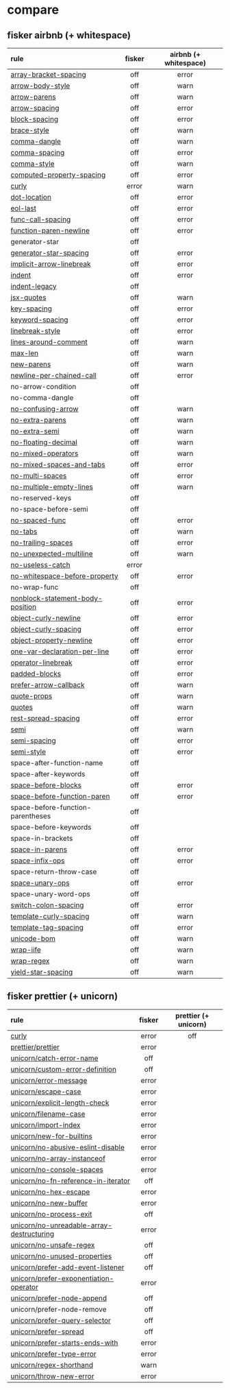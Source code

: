 # compare

## fisker airbnb (+ whitespace)

| rule                                                                                               | fisker | airbnb (+ whitespace) |
| :------------------------------------------------------------------------------------------------- | :----: | :-------------------: |
| [array-bracket-spacing](https://eslint.org/docs/rules/array-bracket-spacing)                       |  off   |         error         |
| [arrow-body-style](https://eslint.org/docs/rules/arrow-body-style)                                 |  off   |         warn          |
| [arrow-parens](https://eslint.org/docs/rules/arrow-parens)                                         |  off   |         warn          |
| [arrow-spacing](https://eslint.org/docs/rules/arrow-spacing)                                       |  off   |         error         |
| [block-spacing](https://eslint.org/docs/rules/block-spacing)                                       |  off   |         error         |
| [brace-style](https://eslint.org/docs/rules/brace-style)                                           |  off   |         warn          |
| [comma-dangle](https://eslint.org/docs/rules/comma-dangle)                                         |  off   |         warn          |
| [comma-spacing](https://eslint.org/docs/rules/comma-spacing)                                       |  off   |         error         |
| [comma-style](https://eslint.org/docs/rules/comma-style)                                           |  off   |         warn          |
| [computed-property-spacing](https://eslint.org/docs/rules/computed-property-spacing)               |  off   |         error         |
| [curly](https://eslint.org/docs/rules/curly)                                                       | error  |         warn          |
| [dot-location](https://eslint.org/docs/rules/dot-location)                                         |  off   |         error         |
| [eol-last](https://eslint.org/docs/rules/eol-last)                                                 |  off   |         error         |
| [func-call-spacing](https://eslint.org/docs/rules/func-call-spacing)                               |  off   |         error         |
| [function-paren-newline](https://eslint.org/docs/rules/function-paren-newline)                     |  off   |         error         |
| generator-star                                                                                     |  off   |                       |
| [generator-star-spacing](https://eslint.org/docs/rules/generator-star-spacing)                     |  off   |         error         |
| [implicit-arrow-linebreak](https://eslint.org/docs/rules/implicit-arrow-linebreak)                 |  off   |         error         |
| [indent](https://eslint.org/docs/rules/indent)                                                     |  off   |         error         |
| [indent-legacy](https://eslint.org/docs/rules/indent-legacy)                                       |  off   |                       |
| [jsx-quotes](https://eslint.org/docs/rules/jsx-quotes)                                             |  off   |         warn          |
| [key-spacing](https://eslint.org/docs/rules/key-spacing)                                           |  off   |         error         |
| [keyword-spacing](https://eslint.org/docs/rules/keyword-spacing)                                   |  off   |         error         |
| [linebreak-style](https://eslint.org/docs/rules/linebreak-style)                                   |  off   |         error         |
| [lines-around-comment](https://eslint.org/docs/rules/lines-around-comment)                         |  off   |         warn          |
| [max-len](https://eslint.org/docs/rules/max-len)                                                   |  off   |         warn          |
| [new-parens](https://eslint.org/docs/rules/new-parens)                                             |  off   |         warn          |
| [newline-per-chained-call](https://eslint.org/docs/rules/newline-per-chained-call)                 |  off   |         error         |
| no-arrow-condition                                                                                 |  off   |                       |
| no-comma-dangle                                                                                    |  off   |                       |
| [no-confusing-arrow](https://eslint.org/docs/rules/no-confusing-arrow)                             |  off   |         warn          |
| [no-extra-parens](https://eslint.org/docs/rules/no-extra-parens)                                   |  off   |         warn          |
| [no-extra-semi](https://eslint.org/docs/rules/no-extra-semi)                                       |  off   |         warn          |
| [no-floating-decimal](https://eslint.org/docs/rules/no-floating-decimal)                           |  off   |         warn          |
| [no-mixed-operators](https://eslint.org/docs/rules/no-mixed-operators)                             |  off   |         warn          |
| [no-mixed-spaces-and-tabs](https://eslint.org/docs/rules/no-mixed-spaces-and-tabs)                 |  off   |         error         |
| [no-multi-spaces](https://eslint.org/docs/rules/no-multi-spaces)                                   |  off   |         error         |
| [no-multiple-empty-lines](https://eslint.org/docs/rules/no-multiple-empty-lines)                   |  off   |         warn          |
| no-reserved-keys                                                                                   |  off   |                       |
| no-space-before-semi                                                                               |  off   |                       |
| [no-spaced-func](https://eslint.org/docs/rules/no-spaced-func)                                     |  off   |         error         |
| [no-tabs](https://eslint.org/docs/rules/no-tabs)                                                   |  off   |         warn          |
| [no-trailing-spaces](https://eslint.org/docs/rules/no-trailing-spaces)                             |  off   |         error         |
| [no-unexpected-multiline](https://eslint.org/docs/rules/no-unexpected-multiline)                   |  off   |         warn          |
| [no-useless-catch](https://eslint.org/docs/rules/no-useless-catch)                                 | error  |                       |
| [no-whitespace-before-property](https://eslint.org/docs/rules/no-whitespace-before-property)       |  off   |         error         |
| no-wrap-func                                                                                       |  off   |                       |
| [nonblock-statement-body-position](https://eslint.org/docs/rules/nonblock-statement-body-position) |  off   |         error         |
| [object-curly-newline](https://eslint.org/docs/rules/object-curly-newline)                         |  off   |         error         |
| [object-curly-spacing](https://eslint.org/docs/rules/object-curly-spacing)                         |  off   |         error         |
| [object-property-newline](https://eslint.org/docs/rules/object-property-newline)                   |  off   |         error         |
| [one-var-declaration-per-line](https://eslint.org/docs/rules/one-var-declaration-per-line)         |  off   |         error         |
| [operator-linebreak](https://eslint.org/docs/rules/operator-linebreak)                             |  off   |         error         |
| [padded-blocks](https://eslint.org/docs/rules/padded-blocks)                                       |  off   |         error         |
| [prefer-arrow-callback](https://eslint.org/docs/rules/prefer-arrow-callback)                       |  off   |         warn          |
| [quote-props](https://eslint.org/docs/rules/quote-props)                                           |  off   |         warn          |
| [quotes](https://eslint.org/docs/rules/quotes)                                                     |  off   |         warn          |
| [rest-spread-spacing](https://eslint.org/docs/rules/rest-spread-spacing)                           |  off   |         error         |
| [semi](https://eslint.org/docs/rules/semi)                                                         |  off   |         warn          |
| [semi-spacing](https://eslint.org/docs/rules/semi-spacing)                                         |  off   |         error         |
| [semi-style](https://eslint.org/docs/rules/semi-style)                                             |  off   |         error         |
| space-after-function-name                                                                          |  off   |                       |
| space-after-keywords                                                                               |  off   |                       |
| [space-before-blocks](https://eslint.org/docs/rules/space-before-blocks)                           |  off   |         error         |
| [space-before-function-paren](https://eslint.org/docs/rules/space-before-function-paren)           |  off   |         error         |
| space-before-function-parentheses                                                                  |  off   |                       |
| space-before-keywords                                                                              |  off   |                       |
| space-in-brackets                                                                                  |  off   |                       |
| [space-in-parens](https://eslint.org/docs/rules/space-in-parens)                                   |  off   |         error         |
| [space-infix-ops](https://eslint.org/docs/rules/space-infix-ops)                                   |  off   |         error         |
| space-return-throw-case                                                                            |  off   |                       |
| [space-unary-ops](https://eslint.org/docs/rules/space-unary-ops)                                   |  off   |         error         |
| space-unary-word-ops                                                                               |  off   |                       |
| [switch-colon-spacing](https://eslint.org/docs/rules/switch-colon-spacing)                         |  off   |         error         |
| [template-curly-spacing](https://eslint.org/docs/rules/template-curly-spacing)                     |  off   |         warn          |
| [template-tag-spacing](https://eslint.org/docs/rules/template-tag-spacing)                         |  off   |         error         |
| [unicode-bom](https://eslint.org/docs/rules/unicode-bom)                                           |  off   |         warn          |
| [wrap-iife](https://eslint.org/docs/rules/wrap-iife)                                               |  off   |         warn          |
| [wrap-regex](https://eslint.org/docs/rules/wrap-regex)                                             |  off   |         warn          |
| [yield-star-spacing](https://eslint.org/docs/rules/yield-star-spacing)                             |  off   |         warn          |

## fisker prettier (+ unicorn)

| rule                                                                                                                                                           | fisker | prettier (+ unicorn) |
| :------------------------------------------------------------------------------------------------------------------------------------------------------------- | :----: | :------------------: |
| [curly](https://eslint.org/docs/rules/curly)                                                                                                                   | error  |         off          |
| [prettier/prettier](https://github.com/prettier/eslint-plugin-prettier#options)                                                                                | error  |                      |
| [unicorn/catch-error-name](https://github.com/sindresorhus/eslint-plugin-unicorn/blob/v7.1.0/docs/rules/catch-error-name.md)                                   |  off   |                      |
| [unicorn/custom-error-definition](https://github.com/sindresorhus/eslint-plugin-unicorn/blob/v7.1.0/docs/rules/custom-error-definition.md)                     |  off   |                      |
| [unicorn/error-message](https://github.com/sindresorhus/eslint-plugin-unicorn/blob/v7.1.0/docs/rules/error-message.md)                                         | error  |                      |
| [unicorn/escape-case](https://github.com/sindresorhus/eslint-plugin-unicorn/blob/v7.1.0/docs/rules/escape-case.md)                                             | error  |                      |
| [unicorn/explicit-length-check](https://github.com/sindresorhus/eslint-plugin-unicorn/blob/v7.1.0/docs/rules/explicit-length-check.md)                         | error  |                      |
| [unicorn/filename-case](https://github.com/sindresorhus/eslint-plugin-unicorn/blob/v7.1.0/docs/rules/filename-case.md)                                         | error  |                      |
| [unicorn/import-index](https://github.com/sindresorhus/eslint-plugin-unicorn/blob/v7.1.0/docs/rules/import-index.md)                                           | error  |                      |
| [unicorn/new-for-builtins](https://github.com/sindresorhus/eslint-plugin-unicorn/blob/v7.1.0/docs/rules/new-for-builtins.md)                                   | error  |                      |
| [unicorn/no-abusive-eslint-disable](https://github.com/sindresorhus/eslint-plugin-unicorn/blob/v7.1.0/docs/rules/no-abusive-eslint-disable.md)                 | error  |                      |
| [unicorn/no-array-instanceof](https://github.com/sindresorhus/eslint-plugin-unicorn/blob/v7.1.0/docs/rules/no-array-instanceof.md)                             | error  |                      |
| [unicorn/no-console-spaces](https://github.com/sindresorhus/eslint-plugin-unicorn/blob/v7.1.0/docs/rules/no-console-spaces.md)                                 | error  |                      |
| [unicorn/no-fn-reference-in-iterator](https://github.com/sindresorhus/eslint-plugin-unicorn/blob/v7.1.0/docs/rules/no-fn-reference-in-iterator.md)             |  off   |                      |
| [unicorn/no-hex-escape](https://github.com/sindresorhus/eslint-plugin-unicorn/blob/v7.1.0/docs/rules/no-hex-escape.md)                                         | error  |                      |
| [unicorn/no-new-buffer](https://github.com/sindresorhus/eslint-plugin-unicorn/blob/v7.1.0/docs/rules/no-new-buffer.md)                                         | error  |                      |
| [unicorn/no-process-exit](https://github.com/sindresorhus/eslint-plugin-unicorn/blob/v7.1.0/docs/rules/no-process-exit.md)                                     |  off   |                      |
| [unicorn/no-unreadable-array-destructuring](https://github.com/sindresorhus/eslint-plugin-unicorn/blob/v7.1.0/docs/rules/no-unreadable-array-destructuring.md) | error  |                      |
| [unicorn/no-unsafe-regex](https://github.com/sindresorhus/eslint-plugin-unicorn/blob/v7.1.0/docs/rules/no-unsafe-regex.md)                                     |  off   |                      |
| [unicorn/no-unused-properties](https://github.com/sindresorhus/eslint-plugin-unicorn/blob/v7.1.0/docs/rules/no-unused-properties.md)                           |  off   |                      |
| [unicorn/prefer-add-event-listener](https://github.com/sindresorhus/eslint-plugin-unicorn/blob/v7.1.0/docs/rules/prefer-add-event-listener.md)                 |  off   |                      |
| [unicorn/prefer-exponentiation-operator](https://github.com/sindresorhus/eslint-plugin-unicorn/blob/v7.1.0/docs/rules/prefer-exponentiation-operator.md)       | error  |                      |
| [unicorn/prefer-node-append](https://github.com/sindresorhus/eslint-plugin-unicorn/blob/v7.1.0/docs/rules/prefer-node-append.md)                               |  off   |                      |
| unicorn/prefer-node-remove                                                                                                                                     |  off   |                      |
| [unicorn/prefer-query-selector](https://github.com/sindresorhus/eslint-plugin-unicorn/blob/v7.1.0/docs/rules/prefer-query-selector.md)                         |  off   |                      |
| [unicorn/prefer-spread](https://github.com/sindresorhus/eslint-plugin-unicorn/blob/v7.1.0/docs/rules/prefer-spread.md)                                         |  off   |                      |
| [unicorn/prefer-starts-ends-with](https://github.com/sindresorhus/eslint-plugin-unicorn/blob/v7.1.0/docs/rules/prefer-starts-ends-with.md)                     | error  |                      |
| [unicorn/prefer-type-error](https://github.com/sindresorhus/eslint-plugin-unicorn/blob/v7.1.0/docs/rules/prefer-type-error.md)                                 | error  |                      |
| [unicorn/regex-shorthand](https://github.com/sindresorhus/eslint-plugin-unicorn/blob/v7.1.0/docs/rules/regex-shorthand.md)                                     |  warn  |                      |
| [unicorn/throw-new-error](https://github.com/sindresorhus/eslint-plugin-unicorn/blob/v7.1.0/docs/rules/throw-new-error.md)                                     | error  |                      |
